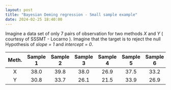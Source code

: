 ```yaml
---
layout: post
title: "Bayesian Deming regression - Small sample example"
date: 2024-02-25 18:40:00
---
```


Imagine a data set of only 7 pairs of observation for two methods *X*
and *Y* ( courtesy of SSSMT - Locarno ). Imagine that the target is to reject the null Hypothesis of
*slope = 1* and *intercept = 0*.


|   Meth.   |  Sample 1   |   Sample 2  |   Sample 3  |   Sample 4  |   Sample 5  |  Sample 6   |  Sample 7   |
| :-------: | :---------: | :---------: | :---------: | :---------: | :---------: | :---------: | :---------: |
|     X     |     38.0    |     39.8    |     38.0    |     26.9    |     37.5    |     33.2    |     36.9    |
|     Y     |     30.8    |     33.7    |     26.1    |     21.5    |     33.9    |     26.9    |     29.7    |



